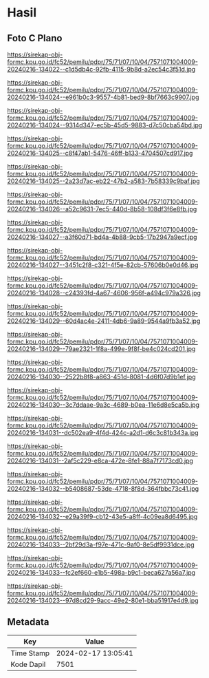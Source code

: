 # Hasil

## Foto C Plano

https://sirekap-obj-formc.kpu.go.id/fc52/pemilu/pdpr/75/71/07/10/04/7571071004009-20240216-134022--c1d5db4c-92fb-4115-9b8d-a2ec54c3f51d.jpg

https://sirekap-obj-formc.kpu.go.id/fc52/pemilu/pdpr/75/71/07/10/04/7571071004009-20240216-134024--e961b0c3-9557-4b81-bed9-8bf7663c9907.jpg

https://sirekap-obj-formc.kpu.go.id/fc52/pemilu/pdpr/75/71/07/10/04/7571071004009-20240216-134024--9314d347-ec5b-45d5-9883-d7c50cba54bd.jpg

https://sirekap-obj-formc.kpu.go.id/fc52/pemilu/pdpr/75/71/07/10/04/7571071004009-20240216-134025--c8f47ab1-5476-46ff-b133-4704507cd917.jpg

https://sirekap-obj-formc.kpu.go.id/fc52/pemilu/pdpr/75/71/07/10/04/7571071004009-20240216-134025--2a23d7ac-eb22-47b2-a583-7b58339c9baf.jpg

https://sirekap-obj-formc.kpu.go.id/fc52/pemilu/pdpr/75/71/07/10/04/7571071004009-20240216-134026--a52c9631-7ec5-440d-8b58-108df3f6e8fb.jpg

https://sirekap-obj-formc.kpu.go.id/fc52/pemilu/pdpr/75/71/07/10/04/7571071004009-20240216-134027--a3f60d71-bd4a-4b88-9cb5-17b2947a9ecf.jpg

https://sirekap-obj-formc.kpu.go.id/fc52/pemilu/pdpr/75/71/07/10/04/7571071004009-20240216-134027--3451c2f8-c321-4f5e-82cb-57606b0e0d46.jpg

https://sirekap-obj-formc.kpu.go.id/fc52/pemilu/pdpr/75/71/07/10/04/7571071004009-20240216-134028--c24393fd-4a67-4606-956f-a494c979a326.jpg

https://sirekap-obj-formc.kpu.go.id/fc52/pemilu/pdpr/75/71/07/10/04/7571071004009-20240216-134029--60d4ac4e-2411-4db6-9a89-9544a9fb3a52.jpg

https://sirekap-obj-formc.kpu.go.id/fc52/pemilu/pdpr/75/71/07/10/04/7571071004009-20240216-134029--79ae2321-1f8a-499e-9f8f-be4c024cd201.jpg

https://sirekap-obj-formc.kpu.go.id/fc52/pemilu/pdpr/75/71/07/10/04/7571071004009-20240216-134030--2522b8f8-a863-451d-8081-4d6f07d9b1ef.jpg

https://sirekap-obj-formc.kpu.go.id/fc52/pemilu/pdpr/75/71/07/10/04/7571071004009-20240216-134030--3c7ddaae-9a3c-4689-b0ea-11e6d8e5ca5b.jpg

https://sirekap-obj-formc.kpu.go.id/fc52/pemilu/pdpr/75/71/07/10/04/7571071004009-20240216-134031--dc502ea9-4f4d-424c-a2d1-d6c3c81b343a.jpg

https://sirekap-obj-formc.kpu.go.id/fc52/pemilu/pdpr/75/71/07/10/04/7571071004009-20240216-134031--2af5c229-e8ca-472e-8fe1-88a7f7173cd0.jpg

https://sirekap-obj-formc.kpu.go.id/fc52/pemilu/pdpr/75/71/07/10/04/7571071004009-20240216-134032--b5408687-53de-4718-8f8d-364fbbc73c41.jpg

https://sirekap-obj-formc.kpu.go.id/fc52/pemilu/pdpr/75/71/07/10/04/7571071004009-20240216-134032--e29a39f9-cb12-43e5-a8ff-4c09ea8d6495.jpg

https://sirekap-obj-formc.kpu.go.id/fc52/pemilu/pdpr/75/71/07/10/04/7571071004009-20240216-134033--2bf29d3a-f97e-471c-9af0-8e5df9931dce.jpg

https://sirekap-obj-formc.kpu.go.id/fc52/pemilu/pdpr/75/71/07/10/04/7571071004009-20240216-134033--fc2ef660-e1b5-498a-b9c1-beca627a56a7.jpg

https://sirekap-obj-formc.kpu.go.id/fc52/pemilu/pdpr/75/71/07/10/04/7571071004009-20240216-134023--97d8cd29-9acc-49e2-80e1-bba51917e4d9.jpg


## Metadata

| Key        | Value               |
| ---------- | ------------------- |
| Time Stamp | 2024-02-17 13:05:41 |
| Kode Dapil | 7501                |



